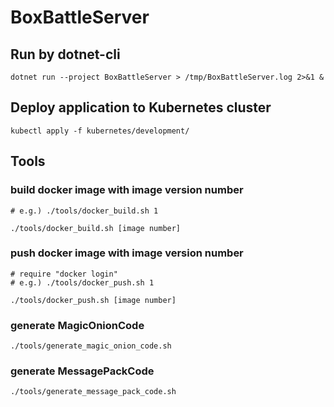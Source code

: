 # BoxBattleServer

## Run by dotnet-cli
```
dotnet run --project BoxBattleServer > /tmp/BoxBattleServer.log 2>&1 &
```

## Deploy application to Kubernetes cluster
```
kubectl apply -f kubernetes/development/
```

## Tools
### build docker image with image version number
```
# e.g.) ./tools/docker_build.sh 1

./tools/docker_build.sh [image number]
```
### push docker image with image version number
```
# require "docker login"
# e.g.) ./tools/docker_push.sh 1

./tools/docker_push.sh [image number]
```
### generate MagicOnionCode
```
./tools/generate_magic_onion_code.sh
```
### generate MessagePackCode
```
./tools/generate_message_pack_code.sh
```
